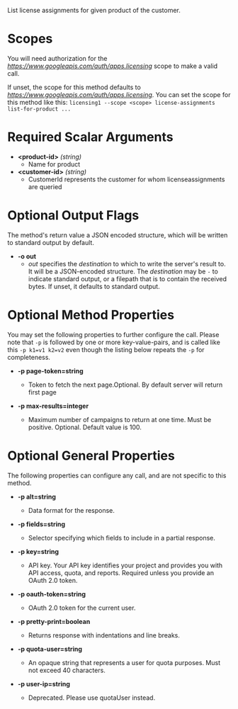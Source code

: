 List license assignments for given product of the customer.
# Scopes

You will need authorization for the *https://www.googleapis.com/auth/apps.licensing* scope to make a valid call.

If unset, the scope for this method defaults to *https://www.googleapis.com/auth/apps.licensing*.
You can set the scope for this method like this: `licensing1 --scope <scope> license-assignments list-for-product ...`
# Required Scalar Arguments
* **&lt;product-id&gt;** *(string)*
    - Name for product
* **&lt;customer-id&gt;** *(string)*
    - CustomerId represents the customer for whom licenseassignments are queried

# Optional Output Flags

The method's return value a JSON encoded structure, which will be written to standard output by default.

* **-o out**
    - *out* specifies the *destination* to which to write the server's result to.
      It will be a JSON-encoded structure.
      The *destination* may be `-` to indicate standard output, or a filepath that is to contain the received bytes.
      If unset, it defaults to standard output.
# Optional Method Properties

You may set the following properties to further configure the call. Please note that `-p` is followed by one 
or more key-value-pairs, and is called like this `-p k1=v1 k2=v2` even though the listing below repeats the
`-p` for completeness.

* **-p page-token=string**
    - Token to fetch the next page.Optional. By default server will return first page

* **-p max-results=integer**
    - Maximum number of campaigns to return at one time. Must be positive. Optional. Default value is 100.

# Optional General Properties

The following properties can configure any call, and are not specific to this method.

* **-p alt=string**
    - Data format for the response.

* **-p fields=string**
    - Selector specifying which fields to include in a partial response.

* **-p key=string**
    - API key. Your API key identifies your project and provides you with API access, quota, and reports. Required unless you provide an OAuth 2.0 token.

* **-p oauth-token=string**
    - OAuth 2.0 token for the current user.

* **-p pretty-print=boolean**
    - Returns response with indentations and line breaks.

* **-p quota-user=string**
    - An opaque string that represents a user for quota purposes. Must not exceed 40 characters.

* **-p user-ip=string**
    - Deprecated. Please use quotaUser instead.
